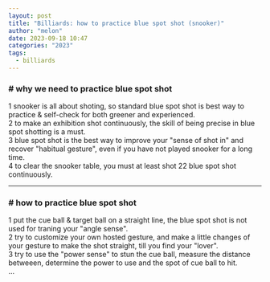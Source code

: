 ```yaml
---
layout: post
title: "Billiards: how to practice blue spot shot (snooker)"
author: "melon"
date: 2023-09-18 10:47
categories: "2023"
tags:
  - billiards
---
```


### # why we need to practice blue spot shot
1 snooker is all about shoting, so standard blue spot shot is best way to practice & self-check for both greener and experienced.  
2 to make an exhibition shot continuously, the skill of being precise in blue spot shotting is a must.  
3 blue spot shot is the best way to improve your "sense of shot in" and recover "habitual gesture", even if you have not played snooker for a long time.  
4 to clear the snooker table, you must at least shot 22 blue spot shot continuously.

<hr>

### # how to practice blue spot shot
1 put the cue ball & target ball on a straight line, the blue spot shot is not used for traning your "angle sense".  
2 try to customize your own hosted gesture, and make a little changes of your gesture to make the shot straight, till you find your "lover".  
3 try to use the "power sense" to stun the cue ball, measure the distance betweeen, determine the power to use and the spot of cue ball to hit.  
...
